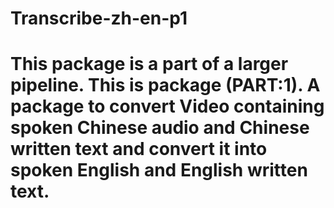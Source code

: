 # Transcribe-zh-en-p1

# This package is a part of a larger pipeline. This is package (PART:1). A package to convert Video containing spoken Chinese audio and Chinese written text and convert it into spoken English and English written text.